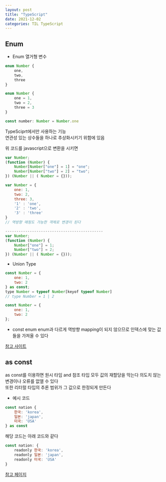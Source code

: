 ```yaml
---
layout: post
title: "TypeScript"
date: 2021-12-02
categories: TIL TypeScript
---
```


## Enum

- Enum
열거형 변수
```TypeScript
enum Number {
    one,
    two,
    three
}

enum Number {
    one = 1,
    two = 2,
    three = 3
}

const number: Number = Number.one
```
TypeSciprt에서만 사용하는 기능  
연관성 있는 상수들을 하나로 추상화시키기 위함에 있음

위 코드를 javascript으로 변환을 시키면

```javascript
var Number;
(function (Number) {
    Number[Number["one"] = 1] = "one";
    Number[Number["two"] = 2] = "two";
}) (Number || ( Number = {}));

var Number = {
    one: 1,
    two: 2,
    three: 3,
    '1' : 'one',
    '2' : 'two',
    '3' : 'three'
}
// 역방향 매핑도 가능한 객체로 변경이 된다

--------------------------------------------
var Number;
(function (Number) {
    Number["one"] = 1;
    Number["two"] = 2;
}) (Number || ( Number = {}));
```

- Union Type
```javascript
const Number = {
    one: 1,
    two: 2
} as const;
type Number = typeof Number[keyof typeof Number]
// type Number = 1 | 2
```

```javascript
const Number = {
    one: 1,
    two: 2
};
```

- const enum
enum과 다르게 역방향 mapping이 되지 않으므로 인덱스에 맞는 값들을 가져올 수 있다

[참고 사이트](https://engineering.linecorp.com/ko/blog/typescript-enum-tree-shaking/)

## as const
as const를 이용하면 원시 타임 and 참조 타입 모두 값의 재할당을 막는다 의도치 않는 변경이나 오류를 없앨 수 있다  
또한 리터럴 타입의 추론 범위가 그 값으로 한정되게 만든다

- 예시 코드
```javascript
const nation {
    한국: 'korea',
    일본: 'japan',
    미국: 'USA'
} as const
```
해당 코드는 아래 코드와 같다

```javascript
const nation: {
    readonly 한국: 'korea',
    readonly 일본: 'japan',
    readonly 미국: 'USA'
}
```

[참고 페이지](https://velog.io/@logqwerty/Enum-vs-as-const)